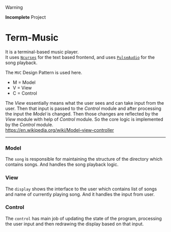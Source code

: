 > [!WARNING]
> **Incomplete** Project

# Term-Music

It is a terminal-based music player.\
It uses [`Ncurses`](https://invisible-island.net/ncurses/announce.html) for the text based frontend, and uses [`PulseAudio`](https://www.freedesktop.org/wiki/Software/PulseAudio/) for the song playback.

The `MVC` Design Pattern is used here. 
* M = Model
* V = View
* C = Control

The *View* essentially means what the user sees and can take input from the user. Then that input is passed to the *Control* module and after processing the input the *Model* is changed. Then those changes are
reflected by the *View* module with help of *Control* module. So the core logic is implemented by the *Control* module.\
https://en.wikipedia.org/wiki/Model–view–controller

---

### Model
The `song` is responsible for maintaining the structure of the directory which contains songs. And handles the song playback logic.

### View
The `display` shows the interface to the user which contains list of songs and name of currently playing song. And it handles the input from user.

### Control
The `control` has main job of updating the state of the program, processing the user input and then redrawing the display based on that input.
